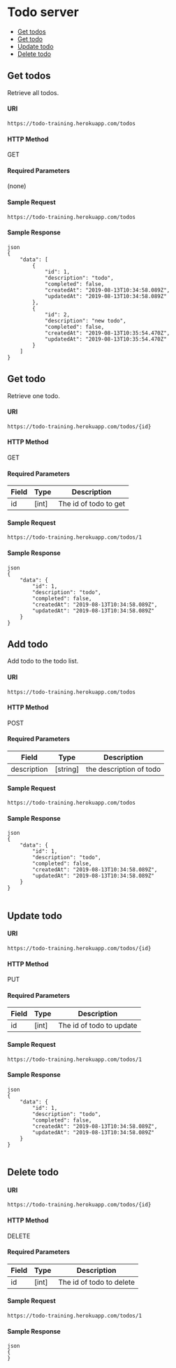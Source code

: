 # Todo server

- [Get todos](https://github.com/Viacheslav-Filipenko/server-todo#get-todos)
- [Get todo](https://github.com/Viacheslav-Filipenko/server-todo#get-todo)
- [Update todo](https://github.com/Viacheslav-Filipenko/server-todo#update-todo)
- [Delete todo](https://github.com/Viacheslav-Filipenko/server-todo#delete-todo)

## Get todos

Retrieve all todos.

#### URI

```
https://todo-training.herokuapp.com/todos
```

#### HTTP Method

GET

#### Required Parameters

(none)

#### Sample Request

```
https://todo-training.herokuapp.com/todos
```

#### Sample Response

```
json
{
    "data": [
        {
            "id": 1,
            "description": "todo",
            "completed": false,
            "createdAt": "2019-08-13T10:34:58.089Z",
            "updatedAt": "2019-08-13T10:34:58.089Z"
        },
        {
            "id": 2,
            "description": "new todo",
            "completed": false,
            "createdAt": "2019-08-13T10:35:54.470Z",
            "updatedAt": "2019-08-13T10:35:54.470Z"
        }
    ]
}

```

## Get todo

Retrieve one todo.

#### URI

```
https://todo-training.herokuapp.com/todos/{id}
```

#### HTTP Method

GET

#### Required Parameters

| Field | Type  | Description           |
| ----- | ----- | --------------------- |
| id    | [int] | The id of todo to get |

#### Sample Request

```
https://todo-training.herokuapp.com/todos/1
```

#### Sample Response

```
json
{
    "data": {
        "id": 1,
        "description": "todo",
        "completed": false,
        "createdAt": "2019-08-13T10:34:58.089Z",
        "updatedAt": "2019-08-13T10:34:58.089Z"
    }
}

```

## Add todo

Add todo to the todo list.

#### URI

```
https://todo-training.herokuapp.com/todos
```

#### HTTP Method

POST

#### Required Parameters

| Field       | Type     | Description             |
| ----------- | -------- | ----------------------- |
| description | [string] | the description of todo |

#### Sample Request

```
https://todo-training.herokuapp.com/todos
```

#### Sample Response

```
json
{
    "data": {
        "id": 1,
        "description": "todo",
        "completed": false,
        "createdAt": "2019-08-13T10:34:58.089Z",
        "updatedAt": "2019-08-13T10:34:58.089Z"
    }
}


```

## Update todo

#### URI

```
https://todo-training.herokuapp.com/todos/{id}
```

#### HTTP Method

PUT

#### Required Parameters

| Field | Type  | Description              |
| ----- | ----- | ------------------------ |
| id    | [int] | The id of todo to update |

#### Sample Request

```
https://todo-training.herokuapp.com/todos/1
```

#### Sample Response

```
json
{
    "data": {
        "id": 1,
        "description": "todo",
        "completed": false,
        "createdAt": "2019-08-13T10:34:58.089Z",
        "updatedAt": "2019-08-13T10:34:58.089Z"
    }
}


```

## Delete todo

#### URI

```
https://todo-training.herokuapp.com/todos/{id}
```

#### HTTP Method

DELETE

#### Required Parameters

| Field | Type  | Description              |
| ----- | ----- | ------------------------ |
| id    | [int] | The id of todo to delete |

#### Sample Request

```
https://todo-training.herokuapp.com/todos/1
```

#### Sample Response

```
json
{
}

```
